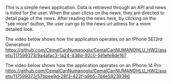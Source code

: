 This is a simple news application.
Data is retrieved through an API and news is listed for the user.
When the user clicks on the news, they are directed to detail page of the news.
After reading the news here, by clicking on the "see more" button, the user can go to the news url adress for a more detailed look.

The video below shows how the application operates on an IPhone SE(3rd Generation)
https://github.com/CemalCanNumanoglu/CemalCanNUMANOHLU_HW2/assets/117599373/9a4afac3-1a24-438d-92c0-5e1efe8de167

The video below shows how the application operates on an IPhone 14 Pro
https://github.com/CemalCanNumanoglu/CemalCanNUMANOHLU_HW2/assets/117599373/57bbee9d-28f3-422f-a9b5-7d4e59239366

